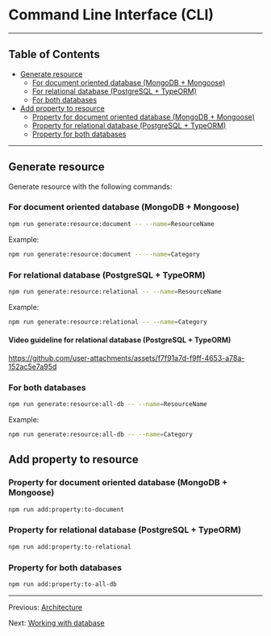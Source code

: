 # Command Line Interface (CLI)

---

## Table of Contents <!-- omit in toc -->

- [Generate resource](#generate-resource)
  - [For document oriented database (MongoDB + Mongoose)](#for-document-oriented-database-mongodb--mongoose)
  - [For relational database (PostgreSQL + TypeORM)](#for-relational-database-postgresql--typeorm)
  - [For both databases](#for-both-databases)
- [Add property to resource](#add-property-to-resource)
  - [Property for document oriented database (MongoDB + Mongoose)](#property-for-document-oriented-database-mongodb--mongoose)
  - [Property for relational database (PostgreSQL + TypeORM)](#property-for-relational-database-postgresql--typeorm)
  - [Property for both databases](#property-for-both-databases)

---

## Generate resource

Generate resource with the following commands:

### For document oriented database (MongoDB + Mongoose)

```bash
npm run generate:resource:document -- --name=ResourceName
```

Example:

```bash
npm run generate:resource:document -- --name=Category
```

### For relational database (PostgreSQL + TypeORM)

```bash
npm run generate:resource:relational -- --name=ResourceName
```

Example:

```bash
npm run generate:resource:relational -- --name=Category
```

#### Video guideline for relational database (PostgreSQL + TypeORM)

<https://github.com/user-attachments/assets/f7f91a7d-f9ff-4653-a78a-152ac5e7a95d>

### For both databases

```bash
npm run generate:resource:all-db -- --name=ResourceName
```

Example:

```bash
npm run generate:resource:all-db -- --name=Category
```

## Add property to resource

### Property for document oriented database (MongoDB + Mongoose)

```bash
npm run add:property:to-document
```

### Property for relational database (PostgreSQL + TypeORM)

```bash
npm run add:property:to-relational
```

### Property for both databases

```bash
npm run add:property:to-all-db
```

---

Previous: [Architecture](architecture.md)

Next: [Working with database](database.md)
